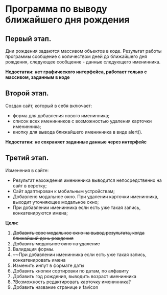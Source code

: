 # Программа по выводу ближайшего дня рождения
## Первый этап.
Дни рождения задаются массивом объектов в коде. Результат работы программы сообщение с количеством дней до ближайшего дня рождения, 
следующее сообщение - данные следующего именинника.

**Недостатки: нет графического интерфейса, работает только с массивом, заданным в коде**
## Второй этап.
Создан сайт, который в себя включает:
* форма для добавления нового именинника;
* список всех именинников с возможностью удаления карточки именинника;
* кнопку для вывода ближайшего именинника в виде alert().

**Недостатки: не сохраняет заданные данные через интерфейс**
## Третий этап.
Изменения в сайте:
* Результат нахождения именинника выводится непосредственно на сайт в верстку;
* Сайт адаптирован к мобильным устройствам;
* Добавлено модальное окно. При удалении карточки именинника, выходит уточняющее модальное окно;
* При добавлении именинника если есть уже такая запись, конкатенируются имена;








**Цели:**
1. ~~Добавить свое модальное окно на вывод результата, когда ближайший день рождения~~
2. ~~Добавить модальное окно на удаление~~
3. Валидация формы.
4. ~~При добавлении именинника если есть уже такая запись, конкатенировать имена
5. Изменить инпут в формате даты
6. Добавить кнопки сортировки по датам, по алфавиту
7. Добавить год рождения, выводить возраст именинника
8. ?Возможность редактировать карточку именинника?
9. Добавить название странице и favicon
